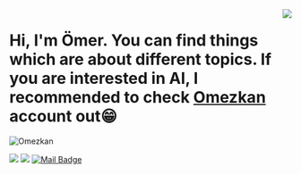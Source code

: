 <img align='right' src="https://github-readme-stats.vercel.app/api?username=Omezkan&theme=radical&show_icons=true">

# Hi, I'm Ömer. You can find things which are about different topics. If you are interested in AI, I recommended to check [Omezkan](https://github.com/Omezkan) account out😁


<p align="left"> <img src="https://komarev.com/ghpvc/?username=Omezkan" alt="Omezkan" /> </p>

<!--- Most used languages
[![Top Langs](https://github-readme-stats.vercel.app/api/top-langs/?username=Omezkan)](https://github.com/anuraghazra/github-readme-stats)
-->
  
[![](https://img.shields.io/badge/linkedin-%230077B5.svg?&style=for-the-badge&logo=linkedin&logoColor=white)](https://www.linkedin.com/in/omer-ozkan-5ba79a1b7/)
[![](https://img.shields.io/badge/medium-%2312100E.svg?&style=for-the-badge&logo=medium&logoColor=white)](https://omerozkann.medium.com/)
[![Mail Badge](https://img.shields.io/badge/omerozkann1010@gmail.com-c14438?style=for-the-badge&logo=Gmail&logoColor=white&link=mailto:omerozkann1010@gmail.com)](mailto:omerozkann1010@gmail.com)

